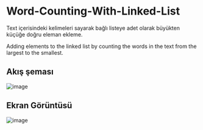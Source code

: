 # Word-Counting-With-Linked-List
Text içerisindeki kelimeleri sayarak bağlı listeye adet olarak büyükten küçüğe doğru eleman ekleme.

Adding elements to the linked list by counting the words in the text from the largest to the smallest.

## Akış şeması

![image](https://user-images.githubusercontent.com/86842336/166670032-591a0b3a-d8ea-454c-80e7-1f6c55e32bc3.png)

## Ekran Görüntüsü
![image](https://user-images.githubusercontent.com/86842336/166670060-1f15e928-d464-404f-be21-e647c839adc5.png)

